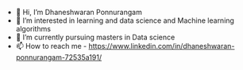 - 👋 Hi, I’m Dhaneshwaran Ponnurangam 
- 👀 I’m interested in learning and data science and Machine learning algorithms
- 🌱 I’m currently pursuing masters in Data science
- 📫 How to reach me - https://www.linkedin.com/in/dhaneshwaran-ponnurangam-72535a191/



